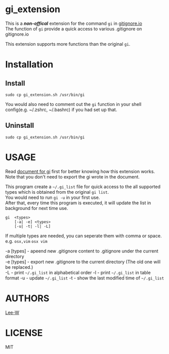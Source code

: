 # gi_extension
This is a ***non-offical*** extension for the command `gi` in [gitignore.io](https://www.gitignore.io)  
The function of `gi` provide a quick access to various .gitignore on gitignore.io 

This extension supports more functions than the original `gi`.

# Installation
## Install
```
sudo cp gi_extension.sh /usr/bin/gi
```
You would also need to comment out the `gi` function in your shell config(e.g. ~/.zshrc, ~/.bashrc) if you had set up that.

## Uninstall
```
sudo cp gi_extension.sh /usr/bin/gi
```

# USAGE
Read [document for gi](https://github.com/joeblau/gitignore.io) first for better knowing how this extension works.  
Note that you don't need to export the gi wrote in the document.  

This program create a `~/.gi_list` file for quick access to the all supported types which is obtained from the original `gi list`.  
You would need to run `gi -u` in your first use.  
After that, every time this program is executed, it will update the list in background for next time use.  


```shell 
gi  <types>
    [-a| -e] <types>
    [-u| -t| -l| -L]
```
If multiple types are needed, you can seperate them with comma or space.  
e.g. `osx,vim` `osx vim`

-a [types] - apeend new .gitignore content to .gitignore under the current directory  
-e [types] - export new .gitignore to the current directory (The old one will be replaced.)  
-L -  print `~/.gi_list` in alphabetical order
-l -  print `~/.gi_list` in table format
-u - update `~/.gi_list`
-t - show the last modified time of `~/.gi_list`

# AUTHORS
[Lee-W](https://github.com/Lee-W/)

# LICENSE
MIT
